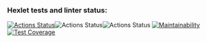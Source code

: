 ### Hexlet tests and linter status:
[![Actions Status](https://github.com/acfohegi/backend-project-46/workflows/hexlet-check/badge.svg)](https://github.com/acfohegi/backend-project-46/actions)![Actions Status](https://github.com/acfohegi/backend-project-46/workflows/test/badge.svg)![Actions Status](https://github.com/acfohegi/backend-project-46/workflows/lint/badge.svg)
[![Maintainability](https://api.codeclimate.com/v1/badges/1ca8147531abb5c3c232/maintainability)](https://codeclimate.com/github/acfohegi/backend-project-46/maintainability)[![Test Coverage](https://api.codeclimate.com/v1/badges/1ca8147531abb5c3c232/test_coverage)](https://codeclimate.com/github/acfohegi/backend-project-46/test_coverage)

